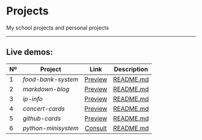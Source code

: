 # Projects
My school projects and personal projects

---

## Live demos:

| Nº | Project | Link | Description |
| - | - |:---:| - |
| 1 | *food-bank-system* | [Preview](https://github.com/Ant20ni02/banco-de-alimentos "github.com") | [README.md](https://github.com/Ant20ni02/banco-de-alimentos/blob/main/README.md "github.com") |
| 2 | *markdown-blog* | [Preview]( "vercel.com") | [README.md](https://github.com/elvisscochito/projects/blob/main/markdown-blog/README.md "vercel.com") |
| 3 | *ip-info* | [Preview](https://ip-info-zeta.vercel.app/ "vercel.com") | [README.md](https://github.com/elvisscochito/projects/blob/main/ip-info/README.md "vercel.com") |
| 4 | *concert-cards* | [Preview](https://concert-cards.vercel.app "vercel.com") | [README.md](https://github.com/elvisscochito/projects/blob/main/concert-cards/README.md "vercel.com") |
| 5 | *github-cards* | [Preview](https://github-cards-rose.vercel.app/ "vercel.com") | [README.md](https://github.com/elvisscochito/projects/blob/main/github-cards/README.md "vercel.com") |
| 6 | *python-minisystem* | [Consult](https://github.com/elvisscochito/projects/tree/main/python-minisystem "github.com") | [README.md](https://github.com/elvisscochito/projects/blob/main/python-minisystem/README.md "vercel.com") |
